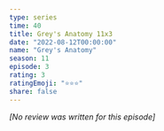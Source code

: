 ```yaml
---
type: series
time: 40
title: Grey's Anatomy 11x3
date: "2022-08-12T00:00:00"
name: "Grey's Anatomy"
season: 11
episode: 3
rating: 3
ratingEmoji: "⭐️⭐️⭐️"
share: false
---
```


*[No review was written for this episode]*